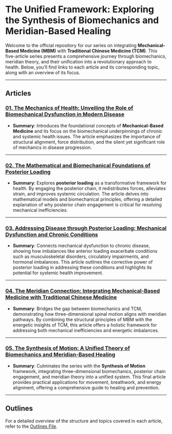 # The Unified Framework: Exploring the Synthesis of Biomechanics and Meridian-Based Healing

Welcome to the official repository for our series on integrating **Mechanical-Based Medicine (MBM)** with **Traditional Chinese Medicine (TCM)**. This five-article series presents a comprehensive journey through biomechanics, meridian theory, and their unification into a revolutionary approach to health. Below, you’ll find links to each article and its corresponding topic, along with an overview of its focus.

---

## **Articles**

### [01. The Mechanics of Health: Unveiling the Role of Biomechanical Dysfunction in Modern Disease](01.md)
- **Summary**: Introduces the foundational concepts of **Mechanical-Based Medicine** and its focus on the biomechanical underpinnings of chronic and systemic health issues. The article emphasizes the importance of structural alignment, force distribution, and the silent yet significant role of mechanics in disease progression.

---

### [02. The Mathematical and Biomechanical Foundations of Posterior Loading](02.md)
- **Summary**: Explores **posterior loading** as a transformative framework for health. By engaging the posterior chain, it redistributes forces, alleviates strain, and improves systemic circulation. The article delves into mathematical models and biomechanical principles, offering a detailed explanation of why posterior chain engagement is critical for resolving mechanical inefficiencies.

---

### [03. Addressing Disease through Posterior Loading: Mechanical Dysfunction and Chronic Conditions](03.md)
- **Summary**: Connects mechanical dysfunction to chronic disease, showing how imbalances like anterior loading exacerbate conditions such as musculoskeletal disorders, circulatory impairments, and hormonal imbalances. This article outlines the corrective power of posterior loading in addressing these conditions and highlights its potential for systemic health improvement.

---

### [04. The Meridian Connection: Integrating Mechanical-Based Medicine with Traditional Chinese Medicine](04.md)
- **Summary**: Bridges the gap between biomechanics and TCM, demonstrating how three-dimensional spinal motion aligns with meridian pathways. By combining the structural principles of MBM with the energetic insights of TCM, this article offers a holistic framework for addressing both mechanical inefficiencies and energetic imbalances.

---

### [05. The Synthesis of Motion: A Unified Theory of Biomechanics and Meridian-Based Healing](05.md)
- **Summary**: Culminates the series with the **Synthesis of Motion** framework, integrating three-dimensional biomechanics, posterior chain engagement, and meridian theory into a unified system. This final article provides practical applications for movement, breathwork, and energy alignment, offering a comprehensive guide to healing and prevention.

---

## **Outlines**
For a detailed overview of the structure and topics covered in each article, refer to the [Outlines File](outlines/index).
